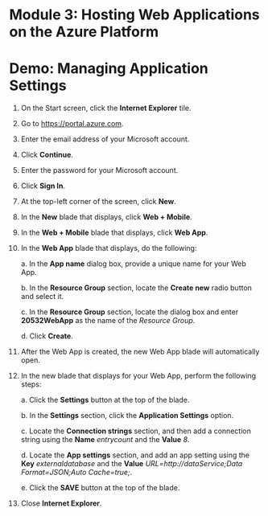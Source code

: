 # Module 3: Hosting Web Applications on the Azure Platform

# Demo: Managing Application Settings

1.  On the Start screen, click the **Internet Explorer** tile.

1.  Go to https://portal.azure.com.

1.  Enter the email address of your Microsoft account.

1.  Click **Continue**.

1.  Enter the password for your Microsoft account.

1.  Click **Sign In**.

1.  At the top-left corner of the screen, click **New**.

1.  In the **New** blade that displays, click **Web + Mobile**.

1.	In the **Web + Mobile** blade that displays, click **Web App**.

1.  In the **Web App** blade that displays, do the following:

	a.  In the **App name** dialog box, provide a unique name for your Web App.

	b. 	In the **Resource Group** section, locate the **Create new** radio button and select it.

	c. 	In the **Resource Group** section, locate the dialog box and enter **20532WebApp** as the name of the *Resource Group*.

	d.  Click **Create**.

1.  After the Web App is created, the new Web App blade will automatically open.

1.  In the new blade that displays for your Web App, perform the following steps:

	a.  Click the **Settings** button at the top of the blade.

	b.  In the **Settings** section, click the **Application Settings** option.

	c.  Locate the **Connection strings** section, and then add a connection string using the **Name** *entrycount* and the **Value** *8*.

	d.  Locate the **App settings** section, and add an app setting using the **Key** *externaldatabase* and the **Value** *URL=http://dataService;Data Format=JSON;Auto Cache=true;*.

	e.  Click the **SAVE** button at the top of the blade.

1.  Close **Internet Explorer**.
